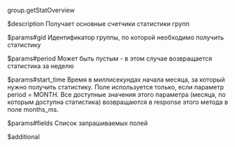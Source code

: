 group.getStatOverview

$description
Получает основные счетчики статистики групп

$params#gid
Идентификатор группы, по которой необходимо получить статистику

$params#period
Может быть пустым - в этом случае возвращается статистика за неделю

$params#start_time
Время в миллисекундах начала месяца, за который нужно получить статистику.
Поле используется только, если параметр period = MONTH.
Все доступные значения этого параметра (месяца, по которым доступна статистика) возвращаются в response этого метода в поле months_ms.

$params#fields
Список запрашиваемых полей

$additional
